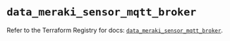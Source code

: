 # `data_meraki_sensor_mqtt_broker`

Refer to the Terraform Registry for docs: [`data_meraki_sensor_mqtt_broker`](https://registry.terraform.io/providers/ciscodevnet/meraki/1.7.1/docs/data-sources/sensor_mqtt_broker).
